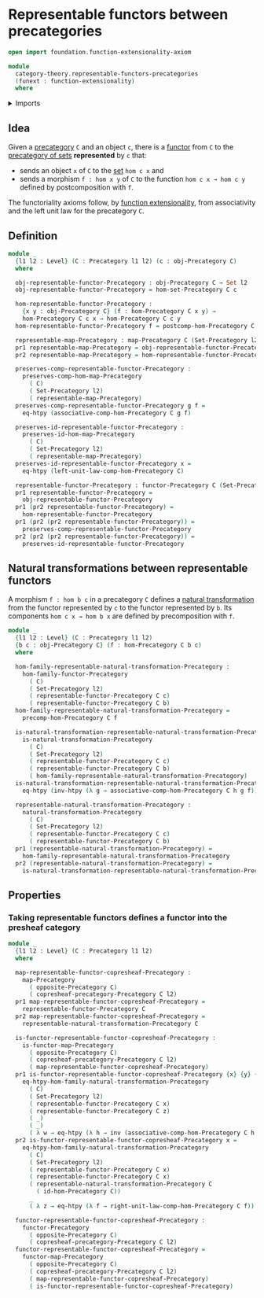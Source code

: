 # Representable functors between precategories

```agda
open import foundation.function-extensionality-axiom

module
  category-theory.representable-functors-precategories
  (funext : function-extensionality)
  where
```

<details><summary>Imports</summary>

```agda
open import category-theory.copresheaf-categories funext
open import category-theory.functors-precategories funext
open import category-theory.maps-precategories funext
open import category-theory.natural-transformations-functors-precategories funext
open import category-theory.opposite-precategories funext
open import category-theory.precategories funext

open import foundation.category-of-sets funext
open import foundation.dependent-pair-types
open import foundation.function-extensionality funext

open import foundation.homotopies funext
open import foundation.identity-types funext
open import foundation.sets funext
open import foundation.universe-levels
```

</details>

## Idea

Given a [precategory](category-theory.precategories.md) `C` and an object `c`,
there is a [functor](category-theory.functors-precategories.md) from `C` to the
[precategory of sets](foundation.category-of-sets.md) **represented** by `c`
that:

- sends an object `x` of `C` to the [set](foundation-core.sets.md) `hom c x` and
- sends a morphism `f : hom x y` of `C` to the function `hom c x → hom c y`
  defined by postcomposition with `f`.

The functoriality axioms follow, by
[function extensionality](foundation.function-extensionality.md), from
associativity and the left unit law for the precategory `C`.

## Definition

```agda
module _
  {l1 l2 : Level} (C : Precategory l1 l2) (c : obj-Precategory C)
  where

  obj-representable-functor-Precategory : obj-Precategory C → Set l2
  obj-representable-functor-Precategory = hom-set-Precategory C c

  hom-representable-functor-Precategory :
    {x y : obj-Precategory C} (f : hom-Precategory C x y) →
    hom-Precategory C c x → hom-Precategory C c y
  hom-representable-functor-Precategory f = postcomp-hom-Precategory C f c

  representable-map-Precategory : map-Precategory C (Set-Precategory l2)
  pr1 representable-map-Precategory = obj-representable-functor-Precategory
  pr2 representable-map-Precategory = hom-representable-functor-Precategory

  preserves-comp-representable-functor-Precategory :
    preserves-comp-hom-map-Precategory
      ( C)
      ( Set-Precategory l2)
      ( representable-map-Precategory)
  preserves-comp-representable-functor-Precategory g f =
    eq-htpy (associative-comp-hom-Precategory C g f)

  preserves-id-representable-functor-Precategory :
    preserves-id-hom-map-Precategory
      ( C)
      ( Set-Precategory l2)
      ( representable-map-Precategory)
  preserves-id-representable-functor-Precategory x =
    eq-htpy (left-unit-law-comp-hom-Precategory C)

  representable-functor-Precategory : functor-Precategory C (Set-Precategory l2)
  pr1 representable-functor-Precategory =
    obj-representable-functor-Precategory
  pr1 (pr2 representable-functor-Precategory) =
    hom-representable-functor-Precategory
  pr1 (pr2 (pr2 representable-functor-Precategory)) =
    preserves-comp-representable-functor-Precategory
  pr2 (pr2 (pr2 representable-functor-Precategory)) =
    preserves-id-representable-functor-Precategory
```

## Natural transformations between representable functors

A morphism `f : hom b c` in a precategory `C` defines a
[natural transformation](category-theory.natural-transformations-functors-precategories.md)
from the functor represented by `c` to the functor represented by `b`. Its
components `hom c x → hom b x` are defined by precomposition with `f`.

```agda
module _
  {l1 l2 : Level} (C : Precategory l1 l2)
  {b c : obj-Precategory C} (f : hom-Precategory C b c)
  where

  hom-family-representable-natural-transformation-Precategory :
    hom-family-functor-Precategory
      ( C)
      ( Set-Precategory l2)
      ( representable-functor-Precategory C c)
      ( representable-functor-Precategory C b)
  hom-family-representable-natural-transformation-Precategory =
    precomp-hom-Precategory C f

  is-natural-transformation-representable-natural-transformation-Precategory :
    is-natural-transformation-Precategory
      ( C)
      ( Set-Precategory l2)
      ( representable-functor-Precategory C c)
      ( representable-functor-Precategory C b)
      ( hom-family-representable-natural-transformation-Precategory)
  is-natural-transformation-representable-natural-transformation-Precategory h =
    eq-htpy (inv-htpy (λ g → associative-comp-hom-Precategory C h g f))

  representable-natural-transformation-Precategory :
    natural-transformation-Precategory
      ( C)
      ( Set-Precategory l2)
      ( representable-functor-Precategory C c)
      ( representable-functor-Precategory C b)
  pr1 (representable-natural-transformation-Precategory) =
    hom-family-representable-natural-transformation-Precategory
  pr2 (representable-natural-transformation-Precategory) =
    is-natural-transformation-representable-natural-transformation-Precategory
```

## Properties

### Taking representable functors defines a functor into the presheaf category

```agda
module _
  {l1 l2 : Level} (C : Precategory l1 l2)
  where

  map-representable-functor-copresheaf-Precategory :
    map-Precategory
      ( opposite-Precategory C)
      ( copresheaf-precategory-Precategory C l2)
  pr1 map-representable-functor-copresheaf-Precategory =
    representable-functor-Precategory C
  pr2 map-representable-functor-copresheaf-Precategory =
    representable-natural-transformation-Precategory C

  is-functor-representable-functor-copresheaf-Precategory :
    is-functor-map-Precategory
      ( opposite-Precategory C)
      ( copresheaf-precategory-Precategory C l2)
      ( map-representable-functor-copresheaf-Precategory)
  pr1 is-functor-representable-functor-copresheaf-Precategory {x} {y} {z} g f =
    eq-htpy-hom-family-natural-transformation-Precategory
      ( C)
      ( Set-Precategory l2)
      ( representable-functor-Precategory C x)
      ( representable-functor-Precategory C z)
      ( _)
      ( _)
      ( λ w → eq-htpy (λ h → inv (associative-comp-hom-Precategory C h f g)))
  pr2 is-functor-representable-functor-copresheaf-Precategory x =
    eq-htpy-hom-family-natural-transformation-Precategory
      ( C)
      ( Set-Precategory l2)
      ( representable-functor-Precategory C x)
      ( representable-functor-Precategory C x)
      ( representable-natural-transformation-Precategory C
        ( id-hom-Precategory C))
      _
      ( λ z → eq-htpy (λ f → right-unit-law-comp-hom-Precategory C f))

  functor-representable-functor-copresheaf-Precategory :
    functor-Precategory
      ( opposite-Precategory C)
      ( copresheaf-precategory-Precategory C l2)
  functor-representable-functor-copresheaf-Precategory =
    functor-map-Precategory
      ( opposite-Precategory C)
      ( copresheaf-precategory-Precategory C l2)
      ( map-representable-functor-copresheaf-Precategory)
      ( is-functor-representable-functor-copresheaf-Precategory)
```
